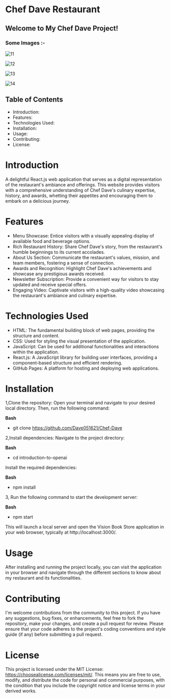 # Chef Dave Restaurant


## Welcome to My Chef Dave Project!

### Some Images :-

![11](https://github.com/Dave051621/Chef-Dave/assets/121303027/3beaac10-72d4-4025-bfb8-2065c3447db8)

![12](https://github.com/Dave051621/Chef-Dave/assets/121303027/a212b238-cae3-4984-b12b-d66c921d288a)

![13](https://github.com/Dave051621/Chef-Dave/assets/121303027/8b964a59-5cb6-40e0-ac38-04e4db3feb28)

![14](https://github.com/Dave051621/Chef-Dave/assets/121303027/11045fc9-9132-47de-af28-b0576d195e3b)


## Table of Contents

* Introduction:
* Features:
* Technologies Used:
* Installation:
* Usage:
* Contributing:
* License:

# Introduction

A delightful React.js web application that serves as a digital representation of the restaurant's ambiance and offerings. This website provides visitors with a comprehensive understanding of Chef Dave's culinary expertise, history, and awards, whetting their appetites and encouraging them to embark on a delicious journey.

# Features

* Menu Showcase: Entice visitors with a visually appealing display of available food and beverage options.
* Rich Restaurant History: Share Chef Dave's story, from the restaurant's humble beginnings to its current accolades.
* About Us Section: Communicate the restaurant's values, mission, and team members, fostering a sense of connection.
* Awards and Recognition: Highlight Chef Dave's achievements and showcase any prestigious awards received.
* Newsletter Subscription: Provide a convenient way for visitors to stay updated and receive special offers.
* Engaging Video: Captivate visitors with a high-quality video showcasing the restaurant's ambiance and culinary expertise.

# Technologies Used

* HTML: The fundamental building block of web pages, providing the structure and content.
* CSS: Used for styling the visual presentation of the application.
* JavaScript: Can be used for additional functionalities and interactions within the application.
* React.js: A JavaScript library for building user interfaces, providing a component-based structure and efficient rendering.
* GitHub Pages: A platform for hosting and deploying web applications.

# Installation

1,Clone the repository: Open your terminal and navigate to your desired local directory. Then, run the following command:

**Bash**
* git clone https://github.com/Dave051621/Chef-Dave

2,Install dependencies: Navigate to the project directory:

**Bash**
* cd introduction-to-openai

Install the required dependencies:

**Bash**
* npm install
  
3, Run the following command to start the development server:

**Bash**
* npm start

This will launch a local server and open the Vision Book Store application in your web browser, typically at http://localhost:3000/.

# Usage

After installing and running the project locally, you can visit the application in your browser and navigate through the different sections to know about my restaurant and its functionalities.

# Contributing

I'm welcome contributions from the community to this project. If you have any suggestions, bug fixes, or enhancements, feel free to fork the repository, make your changes, and create a pull request for review. Please ensure that your code adheres to the project's coding conventions and style guide (if any) before submitting a pull request.

# License

This project is licensed under the MIT License: https://choosealicense.com/licenses/mit/. This means you are free to use, modify, and distribute the code for personal and commercial purposes, with the condition that you include the copyright notice and license terms in your derived works.

